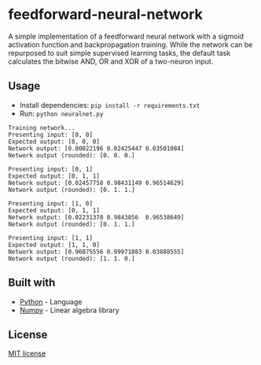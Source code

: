 # feedforward-neural-network

A simple implementation of a feedforward neural network with a sigmoid activation function and backpropagation training. While the network can be repurposed to suit simple supervised learning tasks, the default task calculates the bitwise AND, OR and XOR of a two-neuron input.

## Usage

- Install dependencies: `pip install -r requirements.txt`
- Run: `python neuralnet.py`

```
Training network...
Presenting input: [0, 0]
Expected output: [0, 0, 0]
Network output: [0.00022196 0.02425447 0.03501084]
Network output (rounded): [0. 0. 0.]

Presenting input: [0, 1]
Expected output: [0, 1, 1]
Network output: [0.02457758 0.98431149 0.96514629]
Network output (rounded): [0. 1. 1.]

Presenting input: [1, 0]
Expected output: [0, 1, 1]
Network output: [0.02231378 0.9843856  0.96538649]
Network output (rounded): [0. 1. 1.]

Presenting input: [1, 1]
Expected output: [1, 1, 0]
Network output: [0.96875556 0.99971883 0.03888555]
Network output (rounded): [1. 1. 0.]
```

## Built with

- [Python](https://www.python.org/) - Language
- [Numpy](https://numpy.org/) - Linear algebra library

## License

[MIT license](./LICENSE)